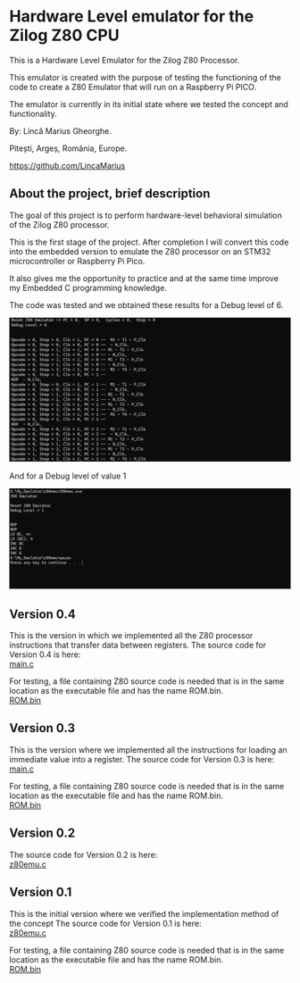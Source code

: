 # Hardware Level emulator for the Zilog Z80 CPU
This is a Hardware Level Emulator for the Zilog Z80 Processor.

This emulator is created with the purpose of testing the functioning of the code to create a Z80 Emulator that will run on a Raspberry Pi PICO.

The emulator is currently in its initial state where we tested the concept and functionality.

By: Lincă Marius Gheorghe.

Pitești, Argeș, România, Europe.

https://github.com/LincaMarius

## About the project, brief description
The goal of this project is to perform hardware-level behavioral simulation of the Zilog Z80 processor.

This is the first stage of the project. After completion I will convert this code into the embedded version to emulate the Z80 processor on an STM32 microcontroller or Raspberry Pi Pico.

It also gives me the opportunity to practice and at the same time improve my Embedded C programming knowledge.

The code was tested and we obtained these results for a Debug level of 6.

![ Figure 1 ](/Pictures/Figure1.png)

And for a Debug level of value 1

![ Figure 2 ](/Pictures/Figure2.png)

## Version 0.4
This is the version in which we implemented all the Z80 processor instructions that transfer data between registers.
The source code for Version 0.4 is here: \
[main.c](https://github.com/LincaMarius/Z80_Emulator/blob/main/z80emu/Version_0_4/main.c)

For testing, a file containing Z80 source code is needed that is in the same location as the executable file and has the name ROM.bin. \
[ROM.bin](https://github.com/LincaMarius/Z80_Emulator/blob/main/z80emu/Version_0_4/ROM.bin)
## Version 0.3
This is the version where we implemented all the instructions for loading an immediate value into a register.
The source code for Version 0.3 is here: \
[main.c](https://github.com/LincaMarius/Z80_Emulator/blob/main/z80emu/Version_0_3/main.c)

For testing, a file containing Z80 source code is needed that is in the same location as the executable file and has the name ROM.bin. \
[ROM.bin](https://github.com/LincaMarius/Z80_Emulator/blob/main/z80emu/Version_0_3/ROM.bin)

## Version 0.2
The source code for Version 0.2 is here: \
[z80emu.c](https://github.com/LincaMarius/Z80_Emulator/blob/main/z80emu/Version_0_2/z80emu.c)

## Version 0.1
This is the initial version where we verified the implementation method of the concept
The source code for Version 0.1 is here: \
[z80emu.c](https://github.com/LincaMarius/Z80_Emulator/blob/main/z80emu/Version_0_1/z80emu.c)

For testing, a file containing Z80 source code is needed that is in the same location as the executable file and has the name ROM.bin. \
[ROM.bin](https://github.com/LincaMarius/Z80_Emulator/blob/main/z80emu/Version_0_1/ROM.bin)


